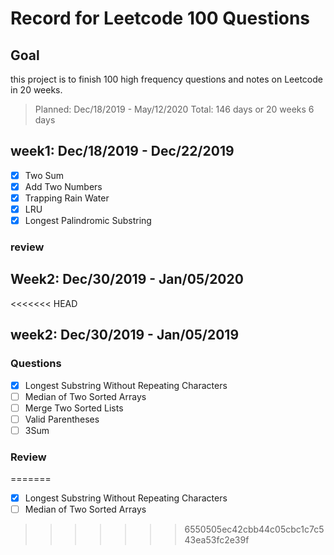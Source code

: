 # Record for Leetcode 100 Questions

## Goal

this project is to finish 100 high frequency questions and notes on Leetcode in 20 weeks. 
> Planned: Dec/18/2019 - May/12/2020
> Total: 146 days or 20 weeks 6 days

## week1: Dec/18/2019 - Dec/22/2019

- [X] Two Sum
- [X] Add Two Numbers
- [X] Trapping Rain Water  
- [X] LRU
- [X] Longest Palindromic Substring 

### review

## Week2: Dec/30/2019 - Jan/05/2020

<<<<<<< HEAD
## week2: Dec/30/2019 - Jan/05/2019

### Questions
- [x] Longest Substring Without Repeating Characters 
- [ ] Median of Two Sorted Arrays
- [ ] Merge Two Sorted Lists
- [ ] Valid Parentheses  
- [ ] 3Sum    

### Review

=======
- [X] Longest Substring Without Repeating Characters 
- [ ] Median of Two Sorted Arrays 
>>>>>>> 6550505ec42cbb44c05cbc1c7c543ea53fc2e39f
